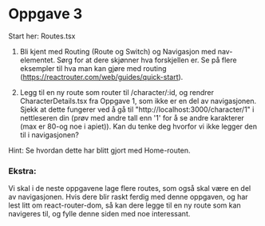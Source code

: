 # Oppgave 3
Start her: Routes.tsx

1. Bli kjent med Routing (Route og Switch) og Navigasjon med nav-elementet. Sørg for at dere skjønner hva forskjellen er. Se på flere eksempler til hva man kan gjøre med routing (https://reactrouter.com/web/guides/quick-start). 

2. Legg til en ny route som router til /character/:id, og rendrer CharacterDetails.tsx fra Oppgave 1, som ikke er en del av navigasjonen. Sjekk at dette fungerer ved å gå til "http://localhost:3000/character/1" i nettleseren din (prøv med andre tall enn '1' for å se andre karakterer (max er 80-og noe i apiet)). Kan du tenke deg hvorfor vi ikke legger den til i navigasjonen?

Hint: Se hvordan dette har blitt gjort med Home-routen. 

### Ekstra:
Vi skal i de neste oppgavene lage flere routes, som også skal være en del av navigasjonen. Hvis dere blir raskt ferdig med denne oppgaven, og har lest litt om react-router-dom, så kan dere legge til en ny route som kan navigeres til, og fylle denne siden med noe interessant. 